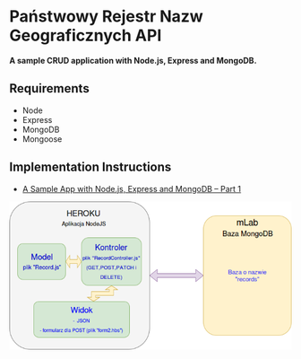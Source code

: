 Państwowy Rejestr Nazw Geograficznych API
=====================

**A sample CRUD application with Node.js, Express and MongoDB.**

## Requirements

* Node
* Express
* MongoDB
* Mongoose

## Implementation Instructions

* [A Sample App with Node.js, Express and MongoDB – Part 1](https://fathomless-chamber-29837.herokuapp.com/records/)

![alt text](https://raw.githubusercontent.com/267580/fathomless-chamber-29837/master/public/img/diagram.png)
